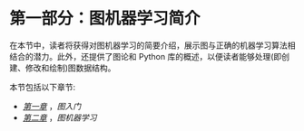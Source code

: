 

# 第一部分：图机器学习简介

在本节中，读者将获得对图机器学习的简要介绍，展示图与正确的机器学习算法相结合的潜力。此外，还提供了图论和 Python 库的概述，以便读者能够处理(即创建、修改和绘制)图数据结构。

本节包括以下章节:

*   [*第一章*](B16069_01_Final_JM_ePub.xhtml#_idTextAnchor014) ，*图入门*
*   [*第二章*](B16069_02_Final_JM_ePub.xhtml#_idTextAnchor035) ，*图机器学习*